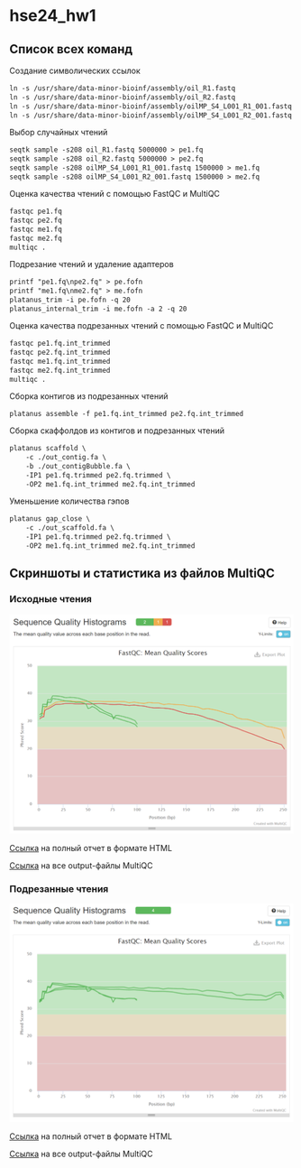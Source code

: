 # hse24_hw1

## Список всех команд

Создание символических ссылок

```shell
ln -s /usr/share/data-minor-bioinf/assembly/oil_R1.fastq
ln -s /usr/share/data-minor-bioinf/assembly/oil_R2.fastq
ln -s /usr/share/data-minor-bioinf/assembly/oilMP_S4_L001_R1_001.fastq
ln -s /usr/share/data-minor-bioinf/assembly/oilMP_S4_L001_R2_001.fastq
```

Выбор случайных чтений

```shell
seqtk sample -s208 oil_R1.fastq 5000000 > pe1.fq
seqtk sample -s208 oil_R2.fastq 5000000 > pe2.fq
seqtk sample -s208 oilMP_S4_L001_R1_001.fastq 1500000 > me1.fq
seqtk sample -s208 oilMP_S4_L001_R2_001.fastq 1500000 > me2.fq
```

Оценка качества чтений с помощью FastQC и MultiQC

```shell
fastqc pe1.fq
fastqc pe2.fq
fastqc me1.fq
fastqc me2.fq
multiqc .
```

Подрезание чтений и удаление адаптеров

```shell
printf "pe1.fq\npe2.fq" > pe.fofn
printf "me1.fq\nme2.fq" > me.fofn
platanus_trim -i pe.fofn -q 20
platanus_internal_trim -i me.fofn -a 2 -q 20
```

Оценка качества подрезанных чтений с помощью FastQC и MultiQC

```shell
fastqc pe1.fq.int_trimmed
fastqc pe2.fq.int_trimmed
fastqc me1.fq.int_trimmed
fastqc me2.fq.int_trimmed
multiqc .
```

Сборка контигов из подрезанных чтений

```shell
platanus assemble -f pe1.fq.int_trimmed pe2.fq.int_trimmed
```

Сборка скаффолдов из контигов и подрезанных чтений

```shell
platanus scaffold \
    -c ./out_contig.fa \
    -b ./out_contigBubble.fa \
    -IP1 pe1.fq.trimmed pe2.fq.trimmed \
    -OP2 me1.fq.int_trimmed me2.fq.int_trimmed
```

Уменьшение количества гэпов

```shell
platanus gap_close \
    -c ./out_scaffold.fa \
    -IP1 pe1.fq.trimmed pe2.fq.trimmed \
    -OP2 me1.fq.int_trimmed me2.fq.int_trimmed
```

## Скриншоты и статистика из файлов MultiQC

### Исходные чтения

![MultiQC initial reads quality](/multiqc/initial/image.png "Качество исходных чтений")

[Ссылка](https://mrso0der.github.io/hse24_hw1/multiqc/initial/multiqc_report.html) на полный отчет в формате HTML

[Ссылка](https://github.com/MrSo0der/hse24_hw1/tree/main/multiqc/initial) на все output-файлы MultiQC

### Подрезанные чтения

![MultiQC initial reads quality](/multiqc/trimmed/image.png "Качество подрезанных чтений")

[Ссылка](https://mrso0der.github.io/hse24_hw1/multiqc/trimmed/multiqc_report.html) на полный отчет в формате HTML

[Ссылка](https://github.com/MrSo0der/hse24_hw1/tree/main/multiqc/trimmed) на все output-файлы MultiQC